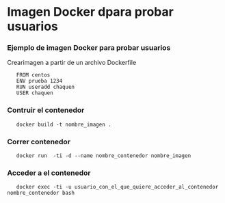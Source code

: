 # Imagen Docker dpara probar usuarios

### Ejemplo de imagen Docker para probar usuarios

Crearimagen a partir de un archivo Dockerfile

	   FROM centos
	   ENV prueba 1234
       RUN useradd chaquen
       USER chaquen

### Contruir el contenedor

	   docker build -t nombre_imagen .
	

### Correr contenedor 

	   docker run  -ti -d --name nombre_contenedor nombre_imagen 

### Acceder a el contenedor

	   docker exec -ti -u usuario_con_el_que_quiere_acceder_al_contenedor nombre_contenedor bash
 




